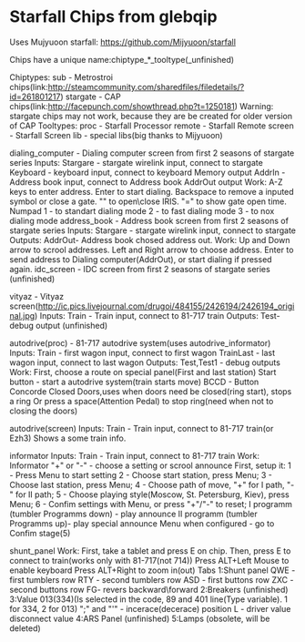 
Starfall Chips from glebqip
=============

Uses Mujyuoon starfall:
https://github.com/Mijyuoon/starfall

Chips have a unique name:chiptype_*_tooltype(_unfinished)

Chiptypes:
 sub - Metrostroi chips(link:http://steamcommunity.com/sharedfiles/filedetails/?id=261801217)
  stargate - CAP chips(link:http://facepunch.com/showthread.php?t=1250181)
Warning: stargate chips may not work, because they are be created for older version of CAP
Tooltypes:
proc - Starfall Processor
remote - Starfall Remote
screen - Starfall Screen
lib - special libs(big thanks to Mijyuoon)

dialing_computer - Dialing computer screen from first 2 seasons of stargate series
Inputs:
Stargare - stargate wirelink input, connect to stargate
Keyboard - keyboard input, connect to keyboard Memory output
AddrIn - Address book input, connect to Address book AddrOut output
Work:
A-Z keys to enter address.
Enter to start dialing.
Backspace to remove a inputed symbol or close a gate.
"\" to open\close IRIS.
"=" to show gate open time.
Numpad
1 - to standart dialing mode
2 - to fast dialing mode
3 - to nox dialing mode
address_book - Address book screen from first 2 seasons of stargate series
Inputs:
Stargare - stargate wirelink input, connect to stargate
Outputs:
AddrOut- Address book chosed address out.
Work:
Up and Down arrow to scrool addresses.
Left and Right arrow to choose address.
Enter to send address to Dialing computer(AddrOut), or start dialing if pressed again.
idc_screen - IDC screen from first 2 seasons of stargate series
(unfinished)

vityaz - Vityaz screen(http://ic.pics.livejournal.com/drugoi/484155/2426194/2426194_original.jpg)
Inputs:
Train - Train input, connect to 81-717 train
Outputs:
Test- debug output
(unfinished)

autodrive(proc) - 81-717 autodrive system(uses autodrive_informator)
Inputs:
Train - first wagon input, connect to first wagon
TrainLast - last wagon input, connect to last wagon
Outputs:
Test,Test1 - debug outputs
Work:
First, choose a route on special panel(First and last station)
Start button - start a autodrive system(train starts move)
BCCD - Button Concorde Closed Doors,uses when doors need be closed(ring start), stops a ring
Or press a space(Attention Pedal) to stop ring(need when not to closing the doors)

autodrive(screen)
Inputs:
Train - Train input, connect to 81-717 train(or Ezh3)
Shows a some train info.

informator
Inputs:
Train - Train input, connect to 81-717 train
Work:
Informator "+" or "-" - choose a setting or scrool announce
First, setup it:
1 - Press Menu to start setting
2 - Choose start station, press Menu;
3 - Choose last station, press Menu;
4 - Choose path of move, "+" for I path, "-" for II path;
5 - Choose playing style(Moscow, St. Petersburg, Kiev), press Menu;
6 - Confim settings with Menu, or press "+"/"-" to reset;
I programm (tumbler Programms down) - play announce
II programm (tumbler Programms up)- play special announce
Menu when configured - go to Confim stage(5)

shunt_panel
Work:
First, take a tablet and press E on chip.
Then, press E to connect to train(works only with 81-717(not 714))
Press ALT+Left Mouse to enable keyboard
Press ALT+Right to zoom in(out)
Tabs
1:Shunt panel
QWE - first tumblers row
RTY - second tumblers row
ASD - first buttons row
ZXC - second buttons row
FG- revers backward\forward
2:Breakers
(unfinished)
3:Value 013(334)(Is selected in the code, 89 and 401 line(Type variable). 1 for 334, 2 for 013)
";" and "'" - incerace(decerace) position
L - driver value disconnect value
4:ARS Panel
(unfinished)
5:Lamps
(obsolete, will be deleted)
